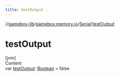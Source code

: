 ```yaml
---
title: testOutput -
---
```

//[gameboy-lib](../../index.md)/[gameboy.memory.io](../index.md)/[Serial](index.md)/[testOutput](test-output.md)



# testOutput  
[jvm]  
Content  
var [testOutput](test-output.md): [Boolean](https://kotlinlang.org/api/latest/jvm/stdlib/kotlin/-boolean/index.html) = false  



